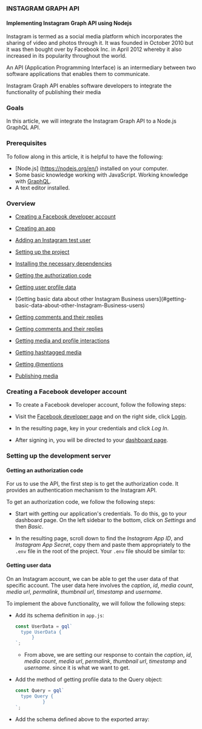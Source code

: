 ### INSTAGRAM GRAPH API

#### Implementing Instagram Graph API using Nodejs

Instagram is termed as a social media platform which incorporates the sharing of video and photos through it. It was founded in October 2010 but it was then bought over by Facebook Inc. in April 2012 whereby it also increased in its popularity throughout the world.

An API (Application Programming Interface) is an intermediary between two software applications that enables them to communicate.

Instagram Graph API enables software developers to integrate the functionality of publishing their media

### Goals

In this article, we will integrate the Instagram Graph API to a Node.js GraphQL API.

### Prerequisites

To follow along in this article, it is helpful to have the following:

- [Node.js] (https://nodejs.org/en/) installed on your computer.
- Some basic knowledge working with JavaScript.
  Working knowledge with [GraphQL](https://graphql.org/).
- A text editor installed.

### Overview

- [Creating a Facebook developer account](#creating-a-facebook-developer-account)
- [Creating an app](#creating-an-app)
- [Adding an Instagram test user](#adding-an-instagram-test-user)
- [Setting up the project](#setting-up-the-project)

- [Installing the necessary dependencies](#installing-the-necessary-dependencies)

- [Getting the authorization code](#getting-the-authorization-code)

- [Getting user profile data](#getting-user-profile-data)

- [Getting basic data about other Instagram Business users](#getting- basic-data-about-other-Instagram-Business-users)

- [Getting comments and their replies](#getting-comments-and-their-replies)

- [Getting comments and their replies](#getting-comments-and-their-replies)

- [Getting media and profile interactions](#getting-media-and-profile-interactions)

- [Getting hashtagged media](#getting-hashtagged-media)

- [Getting @mentions](#getting-@mentions)

- [Publishing media](#publishing-media)

### Creating a Facebook developer account

- To create a Facebook developer account, follow the following steps:

- Visit the [Facebook developer page](https://developers.facebook.com/) and on the right side, click [Login](https://www.facebook.com/login).

- In the resulting page, key in your credentials and click _Log In_.

- After signing in, you will be directed to your [dashboard page](https://developers.facebook.com/apps).

### Setting up the development server

#### Getting an authorization code

For us to use the API, the first step is to get the authorization code. It provides an authentication mechanism to the Instagram API.

To get an authorization code, we follow the following steps:

- Start with getting our application's credentials. To do this, go to your dashboard page. On the left sidebar to the bottom, click on _Settings_ and then _Basic_.

- In the resulting page, scroll down to find the _Instagram App ID_, and _Instagram App Secret_, copy them and paste them appropriately to the `.env` file in the root of the project. Your `.env` file should be similar to:

#### Getting user data

On an Instagram account, we can be able to get the user data of that specific account. The user data here involves the _caption_, _id_, _media count_, _media url_, _permalink_, _thumbnail url_, _timestamp_ and _username_.

To implement the above functionality, we will follow the following steps:

- Add its schema definition in `app.js`:

  ```js
  const UserData = gql`
    type UserData {
        }
  `;
  ```

  - From above, we are setting our response to contain the _caption_, _id_, _media count_, _media url_, _permalink_, _thumbnail url_, _timestamp_ and _username_. since it is what we want to get.

- Add the method of getting profile data to the Query object:

  ```js
  const Query = gql`
    type Query {
            }
  `;
  ```

- Add the schema defined above to the exported array:

